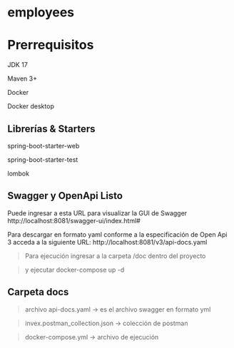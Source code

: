 # employees

# Prerrequisitos

JDK 17

Maven 3+

Docker

Docker desktop

## Librerías & Starters
spring-boot-starter-web

spring-boot-starter-test

lombok

## Swagger y OpenApi Listo
Puede ingresar a esta URL para visualizar la GUI de Swagger http://localhost:8081/swagger-ui/index.html#

Para descargar en formato yaml conforme a la especificación de Open Api 3 acceda a la siguiente URL:
http://localhost:8081/v3/api-docs.yaml

> Para ejecución
> ingresar a la carpeta /doc dentro del proyecto

> y ejecutar docker-compose up -d 

## Carpeta docs

> archivo api-docs.yaml -> es el archivo swagger en formato yml

> invex.postman_collection.json -> colección de postman

> docker-compose.yml -> archivo de ejecución
